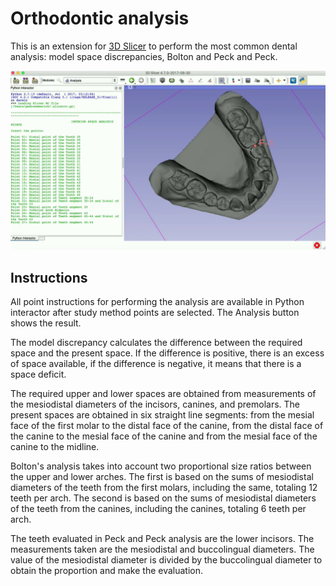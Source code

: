 # Orthodontic analysis

This is an extension for [3D Slicer](https://www.slicer.org) to perform the most common dental analysis: model space discrepancies, Bolton and Peck and Peck.

![](OrthodonticAnalysisScreenshot.png)

## Instructions

All point instructions for performing the analysis are available in Python interactor after study method points are selected. The Analysis button shows the result.

The model discrepancy calculates the difference between the required space and the present space. If the difference is positive, there is an excess of space available, if the difference is negative, it means that there is a space deficit.

The required upper and lower spaces are obtained from measurements of the mesiodistal diameters of the incisors, canines, and premolars. The present spaces are obtained in six straight line segments: from the mesial face of the first molar to the distal face of the canine, from the distal face of the canine to the mesial face of the canine and from the mesial face of the canine to the midline.

Bolton's analysis takes into account two proportional size ratios between the upper and lower arches. The first is based on the sums of mesiodistal diameters of the teeth from the first molars, including the same, totaling 12 teeth per arch. The second is based on the sums of mesiodistal diameters of the teeth from the canines, including the canines, totaling 6 teeth per arch.

The teeth evaluated in Peck and Peck analysis are the lower incisors. The measurements taken are the mesiodistal and buccolingual diameters. The value of the mesiodistal diameter is divided by the buccolingual diameter to obtain the proportion and make the evaluation.
